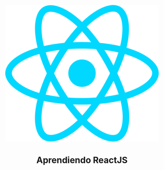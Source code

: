 <div align="center">
<img alt="Curso de React js desde cero y con proyectos" src="./assets/react.svg" width="500" />

# Aprendiendo ReactJS
